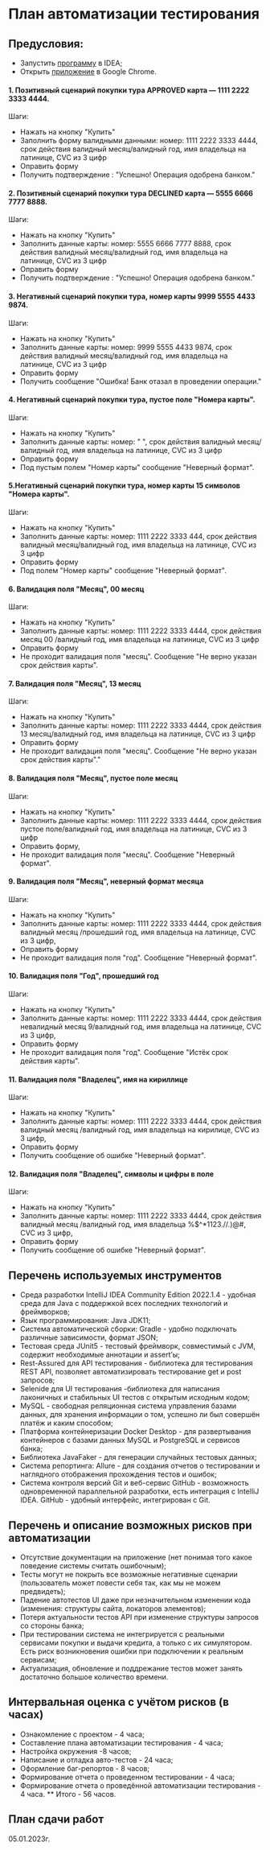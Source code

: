 # План автоматизации тестирования

## Предусловия:
* Запустить [программу](https://github.com/Ksenya31/aqa-cursovik.git/artifacts/aqa-shop.jar) в IDEA;
* Открыть [приложение](http://localhost:8080/) в Google Chrome.
#### 1. Позитивный сценарий покупки тура APPROVED карта — 1111 2222 3333 4444.
   Шаги:
* Нажать на кнопку "Купить"
* Заполнить форму валидными данными: номер: 1111 2222 3333 4444, срок действия валидный месяц/валидный год, имя владельца на латинице, CVC из 3 цифр
* Оправить форму
* Получить подтверждение : "Успешно! Операция одобрена банком."


#### 2. Позитивный сценарий покупки тура DECLINED карта — 5555 6666 7777 8888.
   Шаги:
* Нажать на кнопку "Купить"
* Заполнить данные карты: номер: 5555 6666 7777 8888, срок действия валидный месяц/валидный год, имя владельца на латинице, CVC из 3 цифр
* Оправить форму
* Получить подтверждение : "Успешно! Операция одобрена банком."

#### 3. Негативный сценарий покупки тура, номер карты 9999 5555 4433 9874.
   Шаги:
* Нажать на кнопку "Купить"
* Заполнить данные карты: номер: 9999 5555 4433 9874, срок действия валидный месяц/валидный год, имя владельца на латинице, CVC из 3 цифр
* Оправить форму
* Получить сообщение "Ошибка! Банк отазал в проведении операции."

#### 4. Негативный сценарий покупки тура, пустое поле "Номера карты".
   Шаги:
* Нажать на кнопку "Купить"
* Заполнить данные карты: номер: " ", срок действия валидный месяц/валидный год, имя владельца на латинице, CVC из 3 цифр
* Оправить форму
* Под пустым полем "Номер карты" сообщение "Неверный формат".

#### 5.Негативный сценарий покупки тура, номер карты 15 символов "Номера карты".
   Шаги:
* Нажать на кнопку "Купить"
* Заполнить данные карты: номер: 1111 2222 3333 444, срок действия валидный месяц/валидный год, имя владельца на латинице, CVC из 3 цифр
* Оправить форму
* Под полем "Номер карты" сообщение "Неверный формат".

#### 6. Валидация поля "Месяц", 00 месяц
   Шаги:
* Нажать на кнопку "Купить"
* Заполнить данные карты: номер: 1111 2222 3333 4444, срок действия месяц 00 /валидный год, имя владельца на латинице, CVC из 3 цифр
* Оправить форму
* Не проходит валидация поля "месяц". Сообщение "Не верно указан срок действия карты".

#### 7. Валидация поля "Месяц", 13 месяц
   Шаги:
* Нажать на кнопку "Купить"
* Заполнить данные карты: номер: 1111 2222 3333 4444, срок действия 13 месяц/валидный год, имя владельца на латинице, CVC из 3 цифр
* Оправить форму
* Не проходит валидация поля "месяц". Сообщение "Не верно указан срок действия карты"."

#### 8. Валидация поля "Месяц", пустое поле месяц
   Шаги:
* Нажать на кнопку "Купить"
* Заполнить данные карты: номер: 1111 2222 3333 4444, срок действия пустое поле/валидный год, имя владельца на латинице, CVC из 3 цифр
* Оправить форму,
* Не проходит валидация поля "месяц". Сообщение "Неверный формат".

#### 9.  Валидация поля "Месяц", неверный формат месяца
   Шаги:
* Нажать на кнопку "Купить"
* Заполнить данные карты: номер: 1111 2222 3333 4444, срок действия валидный месяц /прошедший год, имя владельца на латинице, CVC из 3 цифр,
* Оправить форму
* Не проходит валидация поля "год". Сообщение "Неверный формат".

#### 10.  Валидация поля "Год", прошедший год
Шаги:
* Нажать на кнопку "Купить"
* Заполнить данные карты: номер: 1111 2222 3333 4444, срок действия невалидный месяц 9/валидный год, имя владельца на латинице, CVC из 3 цифр,
* Оправить форму
* Не проходит валидация поля "год". Сообщение "Истёк срок действия карты".

#### 11.  Валидация поля "Владелец", имя на кириллице
Шаги:
* Нажать на кнопку "Купить"
* Заполнить данные карты: номер: 1111 2222 3333 4444, срок действия валидный месяц /валидный год, имя владельца на кирилице, CVC из 3 цифр,
* Оправить форму
* Получить сообщение об ошибке "Неверный формат".

#### 12.  Валидация поля "Владелец", символы и цифры в поле 
Шаги:
* Нажать на кнопку "Купить"
* Заполнить данные карты: номер: 1111 2222 3333 4444, срок действия валидный месяц /валидный год, имя владельца %$^*1123.//.)@#, CVC из 3 цифр,
* Оправить форму
* Получить сообщение об ошибке "Неверный формат".




## Перечень используемых инструментов
* Среда разработки IntelliJ IDEA Community Edition 2022.1.4 - удобная среда для Java с поддержкой всех последних технологий и фреймворков;
* Язык программирования: Java JDK11;
* Система автоматической сборки: Gradle - удобно подключать различные зависимости, формат JSON;
* Тестовая среда JUnit5 - тестовый фреймворк, совместимый с JVM, содержит необходимые аннотации и assert’ы;
* Rest-Assured для API тестирования - библиотека для тестирования REST API, позволяет автоматизировать тестирование get и post запросов;
* Selenide для UI тестирования -библиотека для написания лаконичных и стабильных UI тестов с открытым исходным кодом;
* MySQL - свободная реляционная система управления базами данных, для хранения информации о том, успешно ли был совершён платёж и каким способом;
* Платформа контейнеризации Docker Desktop - для развертывания контейнеров с базами данных MySQL и PostgreSQL и сервисов банка;
* Библиотека JavaFaker - для генерации случайных тестовых данных;
* Система репортинга: Allure - для создания отчетов о тестировании и наглядного отображения прохождения тестов и ошибок;
* Система контроля версий Git и веб-сервис GitHub -  возможность одновременной параллельной разработки, есть интеграция с IntelliJ IDEA. GitHub - удобный интерфейс, интегрирован с Git.

## Перечень и описание возможных рисков при автоматизации
* Отсутствие документации на приложение (нет понимая того какое поведение системы считать ошибочным);
* Тесты могут не покрыть все возможные негативные сценарии (пользователь может повести себя так, как мы не можем предвидеть);
* Падение автотестов UI даже при незначительном изменении кода (изменения: структуры сайта, локаторов элементов);
* Потеря актуальности тестов API при изменение структуры запросов со стороны банка;
* При тестировании система не интегрируется с реальными сервисами покупки и выдачи кредита, а только с их симулятором. Есть риск возникновения ошибки при подключении к реальным сервисам;
* Актуализация, обновление и поддрежание тестов может занять достаточно большое количество времени.

## Интервальная оценка с учётом рисков (в часах)
* Ознакомление с проектом - 4 часа;
* Составление плана автоматизации тестирования - 4 часа;
* Настройка окружения -8 часов;
* Написание и отладка авто-тестов - 24 часа;
* Оформление баг-репортов - 8 часов;
* Формирование отчета о проведенном тестировании - 4 часа;
* Формирование отчета о проведённой автоматизации тестирования - 4 часа.
** Итого - 56 часов.

## План сдачи работ
05.01.2023г.

